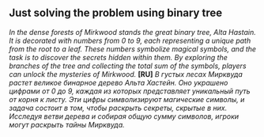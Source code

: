 ## Just solving the problem using binary tree
_In the dense forests of Mirkwood stands the great binary tree, Alta Hastain. It is decorated with numbers from 0 to 9, each representing a unique path from the root to a leaf. These numbers symbolize magical symbols, and the task is to discover the secrets hidden within them. By exploring the branches of the tree and collecting the total sum of the symbols, players can unlock the mysteries of Mirkwood._
**[RU]** _В густых лесах Мирквуда растет великое бинарное дерево Альта Хастейн. Оно украшено цифрами от 0 до 9, каждая из которых представляет уникальный путь от корня к листу. Эти цифры символизируют магические символы, и задача состоит в том, чтобы раскрыть секреты, скрытые в них. Исследуя ветви дерева и собирая общую сумму символов, игроки могут раскрыть тайны Мирквуда._
